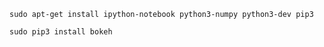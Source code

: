 
    sudo apt-get install ipython-notebook python3-numpy python3-dev pip3

    sudo pip3 install bokeh


